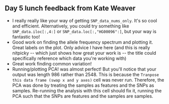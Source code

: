 ## Day 5 lunch feedback from Kate Weaver

* I really really like your way of getting `SNP_data_nums_only`. It's so cool and efficient. Alternatively, you could try something like `SNP_data.iloc[:,4:]` or `SNP_data.loc[:,"HG00096":]`, but your way is fantastic too!
* Good work on finding the allele frequency spectrum and plotting it. Great labels on the plot. Only advice I have here (and this is really nitpicky -- which just shows how great your work is -- the title could specifically reference which data you're working with)
*  Great work finding common variation!
* Running/plotting PCA! was almost perfect! But you'll notice that your output was length 986 rather than 2548. This is because the `Tranpose this data frame (swap x and y axes)` cell was never run. Therefore, the PCA was done by treating the samples as features and the SNPs as samples. Re-running the analysis with this cell should fix it, running the PCA such that the SNPs are features and the samples are samples.
